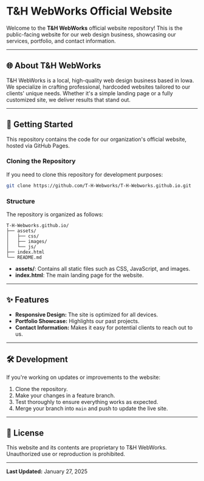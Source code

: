 # T&H WebWorks Official Website

Welcome to the **T&H WebWorks** official website repository! This is the public-facing website for our web design business, showcasing our services, portfolio, and contact information.

---

## 🌐 About T&H WebWorks
T&H WebWorks is a local, high-quality web design business based in Iowa. We specialize in crafting professional, hardcoded websites tailored to our clients' unique needs. Whether it's a simple landing page or a fully customized site, we deliver results that stand out.

---

## 🚀 Getting Started

This repository contains the code for our organization's official website, hosted via GitHub Pages.

### Cloning the Repository
If you need to clone this repository for development purposes:

```bash
git clone https://github.com/T-H-Webworks/T-H-Webworks.github.io.git
```

### Structure
The repository is organized as follows:

```
T-H-Webworks.github.io/
├── assets/
│   ├── css/
│   ├── images/
│   └── js/
├── index.html
└── README.md
```

- **assets/**: Contains all static files such as CSS, JavaScript, and images.
- **index.html**: The main landing page for the website.

---

## ✨ Features
- **Responsive Design:** The site is optimized for all devices.
- **Portfolio Showcase:** Highlights our past projects.
- **Contact Information:** Makes it easy for potential clients to reach out to us.

---

## 🛠️ Development
If you're working on updates or improvements to the website:

1. Clone the repository.
2. Make your changes in a feature branch.
3. Test thoroughly to ensure everything works as expected.
4. Merge your branch into `main` and push to update the live site.

---

## 📜 License
This website and its contents are proprietary to T&H WebWorks. Unauthorized use or reproduction is prohibited.

---

**Last Updated:** January 27, 2025
